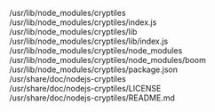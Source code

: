 /usr/lib/node\_modules/cryptiles  
/usr/lib/node\_modules/cryptiles/index.js  
/usr/lib/node\_modules/cryptiles/lib  
/usr/lib/node\_modules/cryptiles/lib/index.js  
/usr/lib/node\_modules/cryptiles/node\_modules  
/usr/lib/node\_modules/cryptiles/node\_modules/boom  
/usr/lib/node\_modules/cryptiles/package.json  
/usr/share/doc/nodejs-cryptiles  
/usr/share/doc/nodejs-cryptiles/LICENSE  
/usr/share/doc/nodejs-cryptiles/README.md  
